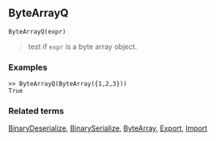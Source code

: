 ## ByteArrayQ

```
ByteArrayQ(expr)
```

>test if `expr` is a byte array object.
 
### Examples

```
>> ByteArrayQ(ByteArray({1,2,3}))
True
```

### Related terms 
[BinaryDeserialize](BinaryDeserialize.md), [BinarySerialize](BinarySerialize.md), [ByteArray](ByteArray.md), [Export](Export.md), [Import](Import.md)